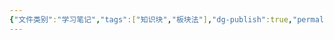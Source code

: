 ```yaml
---
{"文件类别":"学习笔记","tags":["知识块","板块法"],"dg-publish":true,"permalink":"/学习笔记/知识点cheese/债法/","dgPassFrontmatter":true}
---
```


